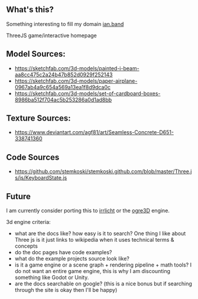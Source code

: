## What's this?
Something interesting to fill my domain [ian.band](http://ian.band)

ThreeJS game/interactive homepage

## Model Sources:
- https://sketchfab.com/3d-models/painted-i-beam-aa8cc475c2a24b47b852d0929f252143
- https://sketchfab.com/3d-models/paper-airplane-0967ab4a9c654a569a13ea1f8d9dca0c
- https://sketchfab.com/3d-models/set-of-cardboard-boxes-8986ba512f704ac5b253286a0d1ad8bb

## Texture Sources:
- https://www.deviantart.com/agf81/art/Seamless-Concrete-D651-338741360

## Code Sources
- https://github.com/stemkoski/stemkoski.github.com/blob/master/Three.js/js/KeyboardState.js

## Future
I am currently consider porting this to [irrlicht](https://irrlicht.sourceforge.io/) or the [ogre3D](https://www.ogre3d.org/) engine.

3d engine criteria:
 - what are the docs like? how easy is it to search? One thing I like about Three js is it just links to wikipedia when it uses technical terms & concepts
 - do the doc pages have code examples?
 - what do the example projects source look like?
 - is it a game engine or a scene graph + rendering pipeline + math tools? I do not want an entire game engine, this is why I am discounting something like Godot or Unity.
 - are the docs searchable on google? (this is a nice bonus but if searching through the site is okay then I'll be happy)
